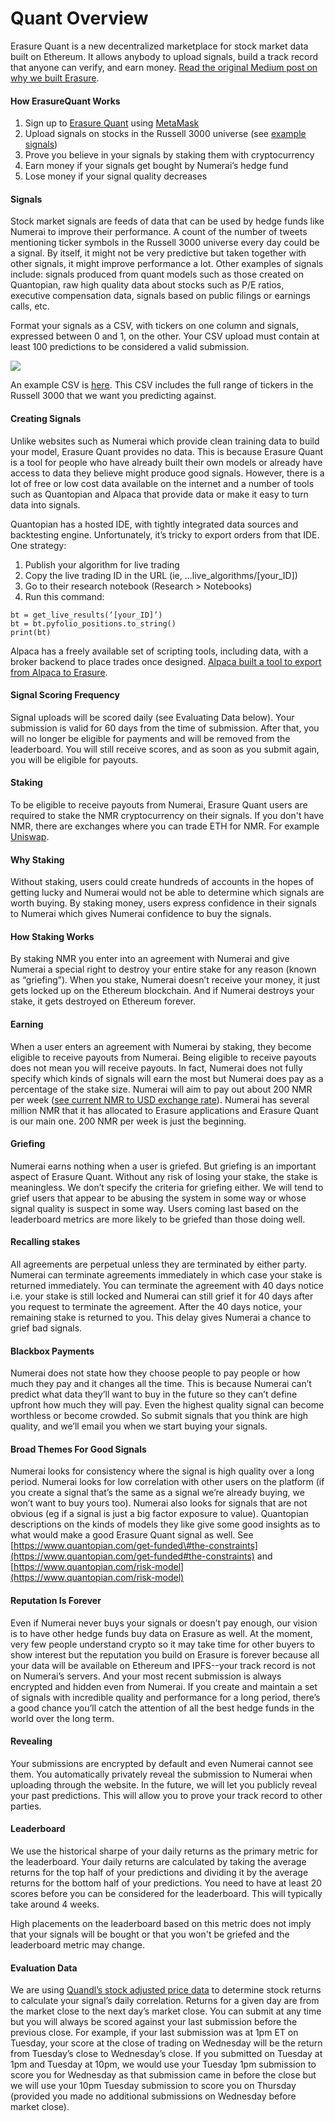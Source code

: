 # Quant Overview

Erasure Quant is a new decentralized marketplace for stock market data built on Ethereum. It allows anybody to upload signals, build a track record that anyone can verify, and earn money. [Read the original Medium post on why we built Erasure](https://medium.com/numerai/numerai-reveals-erasure-unstoppable-peer-to-peer-data-feeds-4fbb8d92820a).

#### **How ErasureQuant Works**

1. Sign up to [Erasure Quant](https://erasurequant.com/) using [MetaMask](https://docs.erasure.xxx/help/metamask)
2. Upload signals on stocks in the Russell 3000 universe \(see [example signals](https://drive.google.com/open?id=1_aQIRbfE8ZLE5Wv5GIGXowwGIA_1fzdZ)\)
3. Prove you believe in your signals by staking them with cryptocurrency
4. Earn money if your signals get bought by Numerai’s hedge fund
5. Lose money if your signal quality decreases

#### **Signals**

Stock market signals are feeds of data that can be used by hedge funds like Numerai to improve their performance. A count of the number of tweets mentioning ticker symbols in the Russell 3000 universe every day could be a signal. By itself, it might not be very predictive but taken together with other signals, it might improve performance a lot. Other examples of signals include: signals produced from quant models such as those created on Quantopian, raw high quality data about stocks such as P/E ratios, executive compensation data, signals based on public filings or earnings calls, etc.

Format your signals as a CSV, with tickers on one column and signals, expressed between 0 and 1, on the other. Your CSV upload must contain at least 100 predictions to be considered a valid submission.

![](https://lh5.googleusercontent.com/XJXMa3M_ukXNl4YQfEG74BiruWIh1YrC7AKp2B1gprwxFzFTsoO0iGTsy_4xUsdsul3_sp6oNUGRYhZhX-VhT6FZ0Rt-CSFGrA9w5KPLm9EiNB6IFT_EbVMMe_5g8nPSpJHbfjFe)

An example CSV is [here](https://drive.google.com/open?id=1_aQIRbfE8ZLE5Wv5GIGXowwGIA_1fzdZ). This CSV includes the full range of tickers in the Russell 3000 that we want you predicting against.

#### **Creating Signals**

Unlike websites such as Numerai which provide clean training data to build your model, Erasure Quant provides no data. This is because Erasure Quant is a tool for people who have already built their own models or already have access to data they believe might produce good signals. However, there is a lot of free or low cost data available on the internet and a number of tools such as Quantopian and Alpaca that provide data or make it easy to turn data into signals.

Quantopian has a hosted IDE, with tightly integrated data sources and backtesting engine. Unfortunately, it’s tricky to export orders from that IDE. One strategy:

1. Publish your algorithm for live trading
2. Copy the live trading ID in the URL \(ie, ...live_algorithms/\[your_ID\]\)
3. Go to their research notebook \(Research &gt; Notebooks\)
4. Run this command:

```text
bt = get_live_results(‘[your_ID]’)
bt = bt.pyfolio_positions.to_string()
print(bt)
```

Alpaca has a freely available set of scripting tools, including data, with a broker backend to place trades once designed. [Alpaca built a tool to export from Alpaca to Erasure](https://github.com/alpacahq/alpaca-erasure).

#### Signal Scoring Frequency

Signal uploads will be scored daily \(see Evaluating Data below\). Your submission is valid for 60 days from the time of submission. After that, you will no longer be eligible for payments and will be removed from the leaderboard. You will still receive scores, and as soon as you submit again, you will be eligible for payouts.

#### **Staking**

To be eligible to receive payouts from Numerai, Erasure Quant users are required to stake the NMR cryptocurrency on their signals. If you don't have NMR, there are exchanges where you can trade ETH for NMR. For example [Uniswap](https://uniswap.io/).

#### **Why Staking**

Without staking, users could create hundreds of accounts in the hopes of getting lucky and Numerai would not be able to determine which signals are worth buying. By staking money, users express confidence in their signals to Numerai which gives Numerai confidence to buy the signals.

#### **How Staking Works**

By staking NMR you enter into an agreement with Numerai and give Numerai a special right to destroy your entire stake for any reason \(known as “griefing”\). When you stake, Numerai doesn’t receive your money, it just gets locked up on the Ethereum blockchain. And if Numerai destroys your stake, it gets destroyed on Ethereum forever.

#### **Earning**

When a user enters an agreement with Numerai by staking, they become eligible to receive payouts from Numerai. Being eligible to receive payouts does not mean you will receive payouts. In fact, Numerai does not fully specify which kinds of signals will earn the most but Numerai does pay as a percentage of the stake size. Numerai will aim to pay out about 200 NMR per week \([see current NMR to USD exchange rate](https://coinmarketcap.com/currencies/numeraire/)\). Numerai has several million NMR that it has allocated to Erasure applications and Erasure Quant is our main one. 200 NMR per week is just the beginning.

#### **Griefing**

Numerai earns nothing when a user is griefed. But griefing is an important aspect of Erasure Quant. Without any risk of losing your stake, the stake is meaningless. We don’t specify the criteria for griefing either. We will tend to grief users that appear to be abusing the system in some way or whose signal quality is suspect in some way. Users coming last based on the leaderboard metrics are more likely to be griefed than those doing well.

#### **Recalling stakes**

All agreements are perpetual unless they are terminated by either party. Numerai can terminate agreements immediately in which case your stake is returned immediately. You can terminate the agreement with 40 days notice i.e. your stake is still locked and Numerai can still grief it for 40 days after you request to terminate the agreement. After the 40 days notice, your remaining stake is returned to you. This delay gives Numerai a chance to grief bad signals.

#### **Blackbox Payments**

Numerai does not state how they choose people to pay people or how much they pay and it changes all the time. This is because Numerai can’t predict what data they’ll want to buy in the future so they can’t define upfront how much they will pay. Even the highest quality signal can become worthless or become crowded. So submit signals that you think are high quality, and we’ll email you when we start buying your signals.

#### **Broad Themes For Good Signals**

Numerai looks for consistency where the signal is high quality over a long period. Numerai looks for low correlation with other users on the platform \(if you create a signal that’s the same as a signal we’re already buying, we won’t want to buy yours too\). Numerai also looks for signals that are not obvious \(eg if a signal is just a big factor exposure to value\). Quantopian descriptions on the kinds of models they like give some good insights as to what would make a good Erasure Quant signal as well. See [https://www.quantopian.com/get-funded\#the-constraints](https://www.quantopian.com/get-funded#the-constraints) and [https://www.quantopian.com/risk-model](https://www.quantopian.com/risk-model)

#### **Reputation Is Forever**

Even if Numerai never buys your signals or doesn’t pay enough, our vision is to have other hedge funds buy data on Erasure as well. At the moment, very few people understand crypto so it may take time for other buyers to show interest but the reputation you build on Erasure is forever because all your data will be available on Ethereum and IPFS--your track record is not on Numerai’s servers. And your most recent submission is always encrypted and hidden even from Numerai. If you create and maintain a set of signals with incredible quality and performance for a long period, there’s a good chance you’ll catch the attention of all the best hedge funds in the world over the long term.

#### **Revealing**

Your submissions are encrypted by default and even Numerai cannot see them. You automatically privately reveal the submission to Numerai when uploading through the website. In the future, we will let you publicly reveal your past predictions. This will allow you to prove your track record to other parties.

#### **Leaderboard**

We use the historical sharpe of your daily returns as the primary metric for the leaderboard. Your daily returns are calculated by taking the average returns for the top half of your predictions and dividing it by the average returns for the bottom half of your predictions. You need to have at least 20 scores before you can be considered for the leaderboard. This will typically take around 4 weeks.

High placements on the leaderboard based on this metric does not imply that your signals will be bought or that you won't be griefed and the leaderboard metric may change.

#### **Evaluation Data**

We are using [Quandl’s stock adjusted price data](https://www.quandl.com/data/EOD-End-of-Day-US-Stock-Prices) to determine stock returns to calculate your signal’s daily correlation. Returns for a given day are from the market close to the next day’s market close. You can submit at any time but you will always be scored against your last submission before the previous close. For example, if your last submission was at 1pm ET on Tuesday, your score at the close of trading on Wednesday will be the return from Tuesday’s close to Wednesday’s close. If you submitted on Tuesday at 1pm and Tuesday at 10pm, we would use your Tuesday 1pm submission to score you for Wednesday as that submission came in before the close but we will use your 10pm Tuesday submission to score you on Thursday \(provided you made no additional submissions on Wednesday before market close\).
